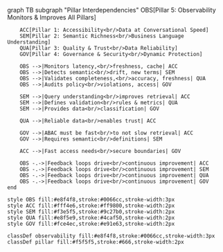 graph TB
    subgraph "Pillar Interdependencies"
        OBS[Pillar 5: Observability<br/>Monitors & Improves All Pillars]
        
        ACC[Pillar 1: Accessibility<br/>Data at Conversational Speed]
        SEM[Pillar 2: Semantic Richness<br/>Business Language Understanding]
        QUA[Pillar 3: Quality & Trust<br/>Data Reliability]
        GOV[Pillar 4: Governance & Security<br/>Dynamic Protection]
        
        OBS -->|Monitors latency,<br/>freshness, cache| ACC
        OBS -->|Detects semantic<br/>drift, new terms| SEM
        OBS -->|Validates completeness,<br/>accuracy, freshness| QUA
        OBS -->|Audits policy<br/>violations, access| GOV
        
        SEM -->|Query understanding<br/>improves retrieval| ACC
        SEM -->|Defines validation<br/>rules & metrics| QUA
        SEM -->|Provides data<br/>classification| GOV
        
        QUA -->|Reliable data<br/>enables trust| ACC
        
        GOV -->|ABAC must be fast<br/>to not slow retrieval| ACC
        GOV -->|Requires semantic<br/>definitions| SEM
        
        ACC -->|Fast access needs<br/>secure boundaries| GOV
        
        OBS -.->|Feedback loops drive<br/>continuous improvement| ACC
        OBS -.->|Feedback loops drive<br/>continuous improvement| SEM
        OBS -.->|Feedback loops drive<br/>continuous improvement| QUA
        OBS -.->|Feedback loops drive<br/>continuous improvement| GOV
    end
    
    style OBS fill:#e8f4f8,stroke:#0066cc,stroke-width:3px
    style ACC fill:#fff4e6,stroke:#ff9800,stroke-width:2px
    style SEM fill:#f3e5f5,stroke:#9c27b0,stroke-width:2px
    style QUA fill:#e8f5e9,stroke:#4caf50,stroke-width:2px
    style GOV fill:#fce4ec,stroke:#e91e63,stroke-width:2px
    
    classDef observability fill:#e8f4f8,stroke:#0066cc,stroke-width:3px
    classDef pillar fill:#f5f5f5,stroke:#666,stroke-width:2px